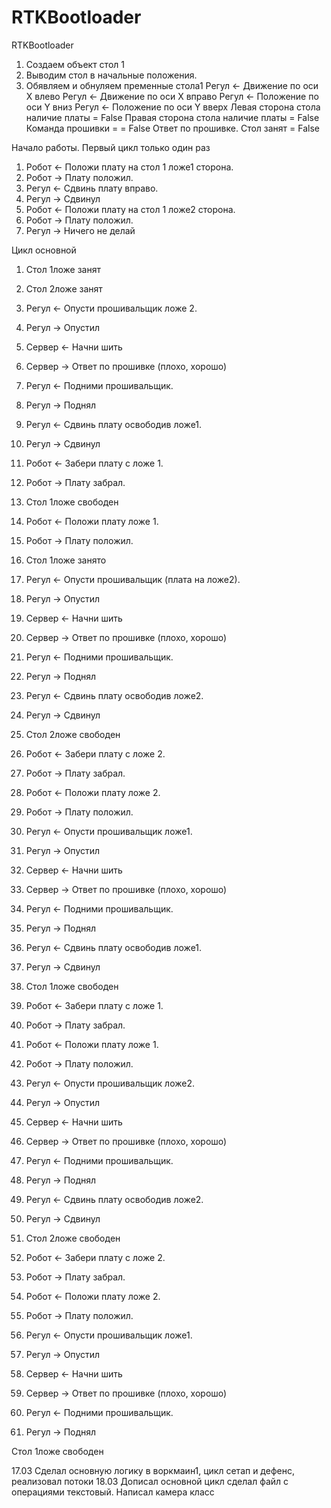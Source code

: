 # RTKBootloader
RTKBootloader


1. Создаем объект стол 1
2. Выводим стол в начальные положения.
3. Обявляем и обнуляем пременные стола1
Регул <- Движение по оси Х влево
Регул <- Движение по оси Х вправо
Регул <- Положение по оси Y вниз
Регул <- Положение по оси Y вверх
Левая сторона стола наличие платы = False
Правая сторона стола наличие платы = False
Команда прошивки = = False
Ответ по прошивке.
Стол занят = False

Начало работы.
Первый цикл только один раз
1. Робот <- Положи плату на стол 1 ложе1 сторона.
2. Робот -> Плату положил.
3. Регул <- Сдвинь плату вправо.
4. Регул -> Сдвинул
5. Робот <- Положи плату на стол 1 ложе2 сторона.
6. Робот -> Плату положил.
7. Регул -> Ничего не делай

Цикл основной
1. Стол 1ложе занят
2. Стол 2ложе занят
3. Регул <- Опусти прошивальщик ложе 2.
4. Регул -> Опустил
5. Сервер <- Начни шить
6. Сервер -> Ответ по прошивке (плохо, хорошо)
7. Регул <- Подними прошивальщик.
8. Регул -> Поднял

9. Регул <- Сдвинь плату освободив ложе1.
10. Регул -> Сдвинул
11. Робот <- Забери плату с ложе 1.
12. Робот -> Плату забрал.
13. Стол 1ложе свободен
14. Робот <- Положи плату ложе 1.
15. Робот -> Плату положил.
16. Стол 1ложе занято
17. Регул <- Опусти прошивальщик (плата на ложе2).
18. Регул -> Опустил
19. Сервер <- Начни шить
20. Сервер -> Ответ по прошивке (плохо, хорошо)
21. Регул <- Подними прошивальщик.
22. Регул -> Поднял


3. Регул <- Сдвинь плату освободив ложе2.
4. Регул -> Сдвинул
4. Стол 2ложе свободен
4. Робот <- Забери плату с ложе 2.
2. Робот -> Плату забрал.
4. Робот <- Положи плату ложе 2.
4. Робот -> Плату положил.
5. Регул <- Опусти прошивальщик ложе1.
6. Регул -> Опустил
7. Сервер <- Начни шить
7. Сервер -> Ответ по прошивке (плохо, хорошо)
8. Регул <- Подними прошивальщик.
6. Регул -> Поднял


3. Регул <- Сдвинь плату освободив ложе1.
4. Регул -> Сдвинул
4. Стол 1ложе свободен
4. Робот <- Забери плату с ложе 1.
2. Робот -> Плату забрал.
4. Робот <- Положи плату ложе 1.
4. Робот -> Плату положил.
5. Регул <- Опусти прошивальщик ложе2.
6. Регул -> Опустил
7. Сервер <- Начни шить
7. Сервер -> Ответ по прошивке (плохо, хорошо)
8. Регул <- Подними прошивальщик.
6. Регул -> Поднял


3. Регул <- Сдвинь плату освободив ложе2.
4. Регул -> Сдвинул
4. Стол 2ложе свободен
4. Робот <- Забери плату с ложе 2.
2. Робот -> Плату забрал.
4. Робот <- Положи плату ложе 2.
4. Робот -> Плату положил.
5. Регул <- Опусти прошивальщик ложе1.
6. Регул -> Опустил
7. Сервер <- Начни шить
7. Сервер -> Ответ по прошивке (плохо, хорошо)
8. Регул <- Подними прошивальщик.
6. Регул -> Поднял

Стол 1ложе свободен





17.03 Сделал основную логику в воркмаин1, цикл сетап и дефенс, реализовал потоки
18.03 Дописал основной цикл сделал файл с операциями текстовый. Написал камера класс